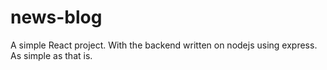 # news-blog
A simple React project. 
With the backend written on nodejs using express. As simple as that is.
